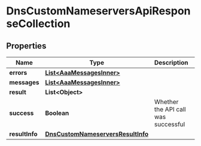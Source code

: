 

# DnsCustomNameserversApiResponseCollection


## Properties

| Name | Type | Description | Notes |
|------------ | ------------- | ------------- | -------------|
|**errors** | [**List&lt;AaaMessagesInner&gt;**](AaaMessagesInner.md) |  |  |
|**messages** | [**List&lt;AaaMessagesInner&gt;**](AaaMessagesInner.md) |  |  |
|**result** | **List&lt;Object&gt;** |  |  |
|**success** | **Boolean** | Whether the API call was successful |  |
|**resultInfo** | [**DnsCustomNameserversResultInfo**](DnsCustomNameserversResultInfo.md) |  |  [optional] |



